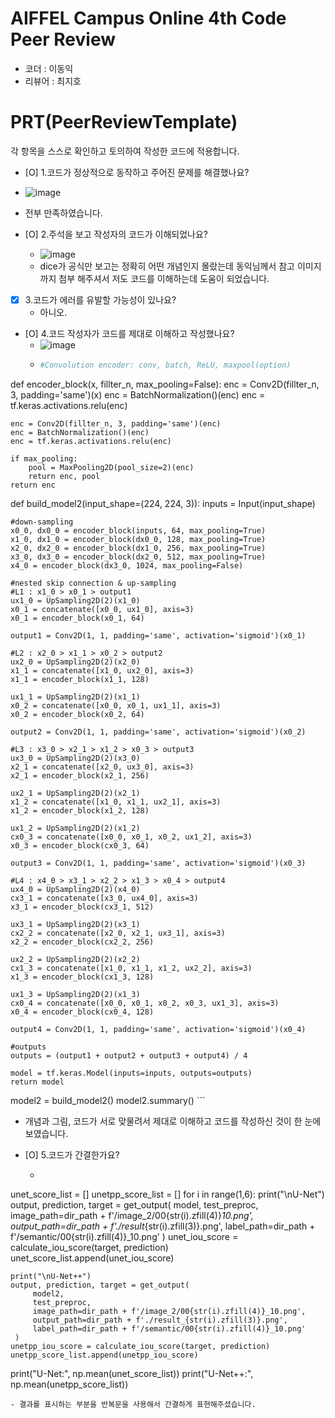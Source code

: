 # AIFFEL Campus Online 4th Code Peer Review
- 코더 : 이동익
- 리뷰어 : 최지호


# PRT(PeerReviewTemplate)
각 항목을 스스로 확인하고 토의하여 작성한 코드에 적용합니다.
- [O] 1.코드가 정상적으로 동작하고 주어진 문제를 해결했나요?
- ![image](https://github.com/domik017123/aiffel_repo/assets/79844211/34e95cdb-d1b0-4918-829b-c6fe969c7807)
- 전부 만족하였습니다.
  
- [O] 2.주석을 보고 작성자의 코드가 이해되었나요?  
  - ![image](https://github.com/domik017123/aiffel_repo/assets/79844211/98f32a5a-e71d-489d-b6b8-abb389c3af0c)
  - dice가 공식만 보고는 정확히 어떤 개념인지 몰랐는데 동익님께서 참고 이미지까지 첨부 해주셔서 저도 코드를 이해하는데 도움이 되었습니다.

- [X] 3.코드가 에러를 유발할 가능성이 있나요?
  - 아니오.
    
- [O] 4.코드 작성자가 코드를 제대로 이해하고 작성했나요?
  - ![image](https://github.com/domik017123/aiffel_repo/assets/79844211/14d560d6-b9fb-4cc2-a13c-d9df904dd238)
  - ```python
    #Convolution encoder: conv, batch, ReLU, maxpool(option)
def encoder_block(x, fillter_n, max_pooling=False):
    enc = Conv2D(fillter_n, 3, padding='same')(x)
    enc = BatchNormalization()(enc)
    enc = tf.keras.activations.relu(enc)
    
    enc = Conv2D(fillter_n, 3, padding='same')(enc)
    enc = BatchNormalization()(enc)
    enc = tf.keras.activations.relu(enc)

    if max_pooling:
        pool = MaxPooling2D(pool_size=2)(enc)
        return enc, pool
    return enc

def build_model2(input_shape=(224, 224, 3)):
    inputs = Input(input_shape)  
    
    #down-sampling
    x0_0, dx0_0 = encoder_block(inputs, 64, max_pooling=True)
    x1_0, dx1_0 = encoder_block(dx0_0, 128, max_pooling=True)
    x2_0, dx2_0 = encoder_block(dx1_0, 256, max_pooling=True)
    x3_0, dx3_0 = encoder_block(dx2_0, 512, max_pooling=True)
    x4_0 = encoder_block(dx3_0, 1024, max_pooling=False)
    
    #nested skip connection & up-sampling
    #L1 : x1_0 > x0_1 > output1
    ux1_0 = UpSampling2D(2)(x1_0)
    x0_1 = concatenate([x0_0, ux1_0], axis=3)
    x0_1 = encoder_block(x0_1, 64)
    
    output1 = Conv2D(1, 1, padding='same', activation='sigmoid')(x0_1)
    
    #L2 : x2_0 > x1_1 > x0_2 > output2
    ux2_0 = UpSampling2D(2)(x2_0)
    x1_1 = concatenate([x1_0, ux2_0], axis=3)
    x1_1 = encoder_block(x1_1, 128)
    
    ux1_1 = UpSampling2D(2)(x1_1)
    x0_2 = concatenate([x0_0, x0_1, ux1_1], axis=3)
    x0_2 = encoder_block(x0_2, 64)
    
    output2 = Conv2D(1, 1, padding='same', activation='sigmoid')(x0_2)
    
    #L3 : x3_0 > x2_1 > x1_2 > x0_3 > output3
    ux3_0 = UpSampling2D(2)(x3_0)
    x2_1 = concatenate([x2_0, ux3_0], axis=3)
    x2_1 = encoder_block(x2_1, 256)
    
    ux2_1 = UpSampling2D(2)(x2_1)
    x1_2 = concatenate([x1_0, x1_1, ux2_1], axis=3)
    x1_2 = encoder_block(x1_2, 128)
    
    ux1_2 = UpSampling2D(2)(x1_2)
    cx0_3 = concatenate([x0_0, x0_1, x0_2, ux1_2], axis=3)
    x0_3 = encoder_block(cx0_3, 64)
    
    output3 = Conv2D(1, 1, padding='same', activation='sigmoid')(x0_3)
    
    #L4 : x4_0 > x3_1 > x2_2 > x1_3 > x0_4 > output4
    ux4_0 = UpSampling2D(2)(x4_0)
    cx3_1 = concatenate([x3_0, ux4_0], axis=3)
    x3_1 = encoder_block(cx3_1, 512)
    
    ux3_1 = UpSampling2D(2)(x3_1)
    cx2_2 = concatenate([x2_0, x2_1, ux3_1], axis=3)
    x2_2 = encoder_block(cx2_2, 256)
    
    ux2_2 = UpSampling2D(2)(x2_2)
    cx1_3 = concatenate([x1_0, x1_1, x1_2, ux2_2], axis=3)
    x1_3 = encoder_block(cx1_3, 128)
    
    ux1_3 = UpSampling2D(2)(x1_3)
    cx0_4 = concatenate([x0_0, x0_1, x0_2, x0_3, ux1_3], axis=3)
    x0_4 = encoder_block(cx0_4, 128)
    
    output4 = Conv2D(1, 1, padding='same', activation='sigmoid')(x0_4)
    
    #outputs  
    outputs = (output1 + output2 + output3 + output4) / 4
            
    model = tf.keras.Model(inputs=inputs, outputs=outputs) 
    return model

model2 = build_model2()
model2.summary()
    ```
  - 개념과 그림, 코드가 서로 맞물려서 제대로 이해하고 코드를 작성하신 것이 한 눈에 보였습니다.

- [O] 5.코드가 간결한가요?
  - ```python
unet_score_list = []
unetpp_score_list = []
for i in range(1,6):
    print("\nU-Net")
    output, prediction, target = get_output(
         model, 
         test_preproc,
         image_path=dir_path + f'/image_2/00{str(i).zfill(4)}_10.png',
         output_path=dir_path + f'./result_{str(i).zfill(3)}.png',
         label_path=dir_path + f'/semantic/00{str(i).zfill(4)}_10.png'
     )
    unet_iou_score = calculate_iou_score(target, prediction)
    unet_score_list.append(unet_iou_score)

    print("\nU-Net++")
    output, prediction, target = get_output(
         model2, 
         test_preproc,
         image_path=dir_path + f'/image_2/00{str(i).zfill(4)}_10.png',
         output_path=dir_path + f'./result_{str(i).zfill(3)}.png',
         label_path=dir_path + f'/semantic/00{str(i).zfill(4)}_10.png'
     )
    unetpp_iou_score = calculate_iou_score(target, prediction)
    unetpp_score_list.append(unetpp_iou_score)
print("U-Net:", np.mean(unet_score_list))
print("U-Net++:", np.mean(unetpp_score_list))
  ```
  - 결과를 표시하는 부분을 반복문을 사용해서 간결하게 표현해주셨습니다.
